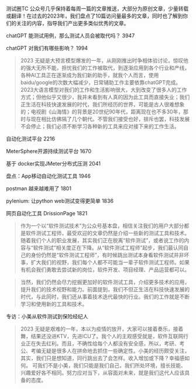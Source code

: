 
测试圈TC 公众号几乎保持着每周一篇的文章推送，大部分为原创文章，少量转载或翻译！在过去的2023年，我们盘点了10篇访问量最多的文章，同时也了解到你们的关注的内容，指导我们产出更多类似优秀的文章。



chatGPT 能测试用例，那么测试人员会被取代吗？ 3947

chatGPT 对我们有哪些影响？  1994

> 2023 无疑是大预言模型爆发的一年，从刚刚推出时争相体验讨论，惊叹他的强大无所不能，担忧我们的工作被取代，到逐渐应用到各个行业和产线，各种AI工具正在逐渐成为我们新的助手，就我个人而言，使用baidu/google的次数大幅减少，日常辅助工作主要依靠chatGPT完成。
> 2023大语言模型对我们的工作和生活影响很大，大到改变了很多人的工作方式；但他似乎又很少，我并未看到有人真的因为此工具而直接失业；我们正生活在科技快速发展的时代，我们所经历的世界，可能是古人很难想象的；电视剧《山海情》的背景是20世纪90年代，距离现在也不多30年，那时与现在相比仿佛隔了几个朝代。不管我们接受也好，排斥也罢，科技发展不会停止；我们必须不断学习各种新的工具来应对接下来的工作生活。

自动化测试平台 2216

MeterSphere开源持续测试平台  1670

基于 docker实现JMeter分布式压测 2041

盘点：App移动自动化测试工具 1946

postman 越来越难用了 1801

pylenium: 让python web测试变得更简单 1836

网页自动化工具 DrissionPage  1821

>作为一个以“软件测试技术”为公众号基本盘，相信关注我们的用户大部分都是软件测试工程师，最受欢迎的文章仍然是介绍一些新的测试工具和技术。随着我们个人的职业发展，其实我们正在脱离“软件测试”，或者说工作的内容与“软件测试”相关度正在下降。从“软件测试工程师”起步，我们最认同自己的身份仍然是“软件测试工程师”，有时候跳出测试本身看软件测试并非坏事，扩大我们的视野，我们每个人都不可能当一辈子软件测试工程师。如果有机会我们勇敢去尝试新的岗位，软件开发、项目经理、产品运营都可以。

> 当然，我们仍然会尽力挖掘更加好的软件测试工具，介绍更多技术的应用，提升我们的技术视野和能力。前面提到，我们不但正生活在科技快速发展的时代，与此同时，我们还从事着技术迭代最快的行业。我们的工作就是不断学习和使用新的工具和技术。

专访：小美从软件测试到保险经纪人

> 2023 无疑是艰难的一年，本以为疫情的放开，大家可以接着奏乐，接着舞，结果还没进KTV，先进ICU了。我个人的主观感受就是，软件互联网行业正在失去红利。而且，不确性给每个人都没有安全感，所以，考研、考公、考编无疑是很多人在拼命地去抓住一些确定性。小美的经历颇受关注，其实，我们只是想知道，同行跳出去了会怎样。收入增加或下降？幸福感如何。
> 可我们不是小美，我们只能是我们自己，我们所处环境，擅长技能、兴趣爱好各不相同。努力应对当下，从容面对未来，就是我们这代人应该具备的态度。


